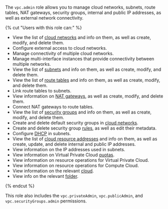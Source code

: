 The `vpc.admin` role allows you to manage cloud networks, subnets, route tables, NAT gateways, security groups, internal and public IP addresses, as well as external network connectivity.

{% cut "Users with this role can:" %}

* View the list of [cloud networks](../../vpc/concepts/network.md#network) and info on them, as well as create, modify, and delete them.
* Configure external access to cloud networks.
* Manage connectivity of multiple cloud networks.
* Manage multi-interface instances that provide connectivity between multiple networks.
* View the list of [subnets](../../vpc/concepts/network.md#subnet) and info on them, as well as create, modify, and delete them.
* View the list of [route tables](../../vpc/concepts/static-routes.md#rt-vpc) and info on them, as well as create, modify, and delete them.
* Link route tables to subnets.
* View information on [NAT gateways](../../vpc/concepts/gateways.md), as well as create, modify, and delete them.
* Connect NAT gateways to route tables.
* View the list of [security groups](../../vpc/concepts/security-groups.md) and info on them, as well as create, modify, and delete them.
* Create and delete default security groups in [cloud networks](../../vpc/concepts/network.md#network).
* Create and delete security group [rules](../../vpc/concepts/security-groups.md#security-groups-rules), as well as edit their metadata.
* Configure [DHCP](../../vpc/concepts/dhcp-options.md) in subnets.
* View the list of [cloud resource addresses](../../vpc/concepts/address.md) and info on them, as well as create, update, and delete internal and public IP addresses.
* View information on the IP addresses used in subnets.
* View information on Virtual Private Cloud [quotas](../../vpc/concepts/limits.md#vpc-quotas).
* View information on resource operations for Virtual Private Cloud.
* View information on resource operations for Compute Cloud.
* View information on the relevant [cloud](../../resource-manager/concepts/resources-hierarchy.md#cloud).
* View info on the relevant [folder](../../resource-manager/concepts/resources-hierarchy.md#folder).

{% endcut %}

This role also includes the `vpc.privateAdmin`, `vpc.publicAdmin`, and `vpc.securityGroups.admin` permissions.